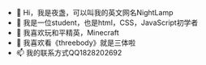 - 👋 Hi，我是夜盏，可以叫我的英文网名NightLamp
- 👀 我是一位student，也是html，CSS，JavaScript初学者
- 🌱 我喜欢玩和平精英，Minecraft
- 💞️ 我喜欢看《threebody》就是三体啦
- 📫 我的联系方式QQ1828202692

<!---
NightLamp210/NightLamp210 is a ✨ special ✨ repository because its `README.md` (this file) appears on your GitHub profile.
You can click the Preview link to take a look at your changes.
--->
